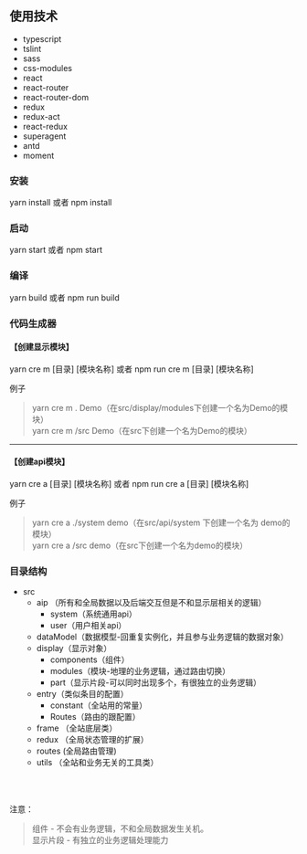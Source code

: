 ## 使用技术
  * typescript
  * tslint
  * sass
  * css-modules
  * react
  * react-router
  * react-router-dom
  * redux
  * redux-act
  * react-redux
  * superagent
  * antd
  * moment

### 安装
yarn install 或者 npm install

### 启动
yarn start 或者 npm start

### 编译
yarn build 或者 npm run build

### 代码生成器
#### 【创建显示模块】
yarn cre m [目录] [模块名称] 或者 npm run cre m [目录] [模块名称] 

例子
>yarn cre m . Demo（在src/display/modules下创建一个名为Demo的模块）<br>
>yarn cre m /src Demo（在src下创建一个名为Demo的模块）

-------------------------------------------------------------------------

#### 【创建api模块】
yarn cre a [目录] [模块名称] 或者 npm run cre a [目录] [模块名称] 

例子
>yarn cre a ./system demo（在src/api/system 下创建一个名为 demo的模块）<br>
>yarn cre a /src demo（在src下创建一个名为demo的模块）

### 目录结构
* src
  * aip （所有和全局数据以及后端交互但是不和显示层相关的逻辑）
    * system（系统通用api）
    * user（用户相关api）
  * dataModel（数据模型-回重复实例化，并且参与业务逻辑的数据对象）
  * display（显示对象）
    * components（组件）
    * modules（模块-地理的业务逻辑，通过路由切换）
    * part（显示片段-可以同时出现多个，有很独立的业务逻辑）
  * entry（类似条目的配置）
    * constant（全站用的常量）
    * Routes（路由的跟配置）
  * frame （全站底层类）
  * redux （全局状态管理的扩展）
  * routes (全局路由管理)
  * utils （全站和业务无关的工具类）

<br/><br/>

注意：
> 组件 - 不会有业务逻辑，不和全局数据发生关机。<br/>
> 显示片段 - 有独立的业务逻辑处理能力